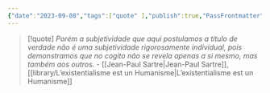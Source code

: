 ```yaml
---
{"date":"2023-09-08","tags":["quote" ],"publish":true,"PassFrontmatter":true}
---
```


> [!quote] *Porém a subjetividade que aqui postulamos a título de verdade não é uma subjetividade rigorosamente individual, pois demonstramos que no cogito não se revela apenas a si mesmo, mas também aos outros.*
> \- [[Jean-Paul Sartre\|Jean-Paul Sartre]], [[library/L’existentialisme est un Humanisme\|L’existentialisme est un Humanisme]]  

